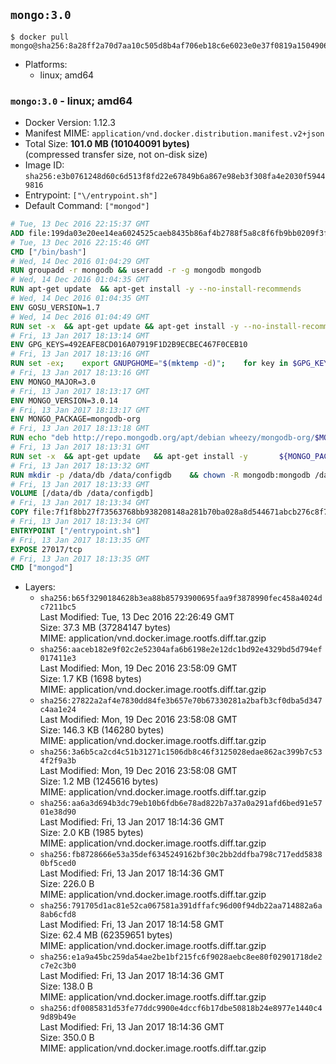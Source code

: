 ## `mongo:3.0`

```console
$ docker pull mongo@sha256:8a28ff2a70d7aa10c505d8b4af706eb18c6e6023e0e37f0819a15049065702ef
```

-	Platforms:
	-	linux; amd64

### `mongo:3.0` - linux; amd64

-	Docker Version: 1.12.3
-	Manifest MIME: `application/vnd.docker.distribution.manifest.v2+json`
-	Total Size: **101.0 MB (101040091 bytes)**  
	(compressed transfer size, not on-disk size)
-	Image ID: `sha256:e3b0761248d60c6d513f8fd22e67849b6a867e98eb3f308fa4e2030f59449816`
-	Entrypoint: `["\/entrypoint.sh"]`
-	Default Command: `["mongod"]`

```dockerfile
# Tue, 13 Dec 2016 22:15:37 GMT
ADD file:199da03e20ee14ea6024525caeb8435b86af4b2788f5a8c8f6fb9bb0209f3fff in / 
# Tue, 13 Dec 2016 22:15:46 GMT
CMD ["/bin/bash"]
# Wed, 14 Dec 2016 01:04:29 GMT
RUN groupadd -r mongodb && useradd -r -g mongodb mongodb
# Wed, 14 Dec 2016 01:04:35 GMT
RUN apt-get update 	&& apt-get install -y --no-install-recommends 		numactl 	&& rm -rf /var/lib/apt/lists/*
# Wed, 14 Dec 2016 01:04:35 GMT
ENV GOSU_VERSION=1.7
# Wed, 14 Dec 2016 01:04:49 GMT
RUN set -x 	&& apt-get update && apt-get install -y --no-install-recommends ca-certificates wget && rm -rf /var/lib/apt/lists/* 	&& wget -O /usr/local/bin/gosu "https://github.com/tianon/gosu/releases/download/$GOSU_VERSION/gosu-$(dpkg --print-architecture)" 	&& wget -O /usr/local/bin/gosu.asc "https://github.com/tianon/gosu/releases/download/$GOSU_VERSION/gosu-$(dpkg --print-architecture).asc" 	&& export GNUPGHOME="$(mktemp -d)" 	&& gpg --keyserver ha.pool.sks-keyservers.net --recv-keys B42F6819007F00F88E364FD4036A9C25BF357DD4 	&& gpg --batch --verify /usr/local/bin/gosu.asc /usr/local/bin/gosu 	&& rm -r "$GNUPGHOME" /usr/local/bin/gosu.asc 	&& chmod +x /usr/local/bin/gosu 	&& gosu nobody true 	&& apt-get purge -y --auto-remove ca-certificates wget
# Fri, 13 Jan 2017 18:13:14 GMT
ENV GPG_KEYS=492EAFE8CD016A07919F1D2B9ECBEC467F0CEB10
# Fri, 13 Jan 2017 18:13:16 GMT
RUN set -ex; 	export GNUPGHOME="$(mktemp -d)"; 	for key in $GPG_KEYS; do 		gpg --keyserver ha.pool.sks-keyservers.net --recv-keys "$key"; 	done; 	gpg --export $GPG_KEYS > /etc/apt/trusted.gpg.d/mongodb.gpg; 	rm -r "$GNUPGHOME"; 	apt-key list
# Fri, 13 Jan 2017 18:13:16 GMT
ENV MONGO_MAJOR=3.0
# Fri, 13 Jan 2017 18:13:17 GMT
ENV MONGO_VERSION=3.0.14
# Fri, 13 Jan 2017 18:13:17 GMT
ENV MONGO_PACKAGE=mongodb-org
# Fri, 13 Jan 2017 18:13:18 GMT
RUN echo "deb http://repo.mongodb.org/apt/debian wheezy/mongodb-org/$MONGO_MAJOR main" > /etc/apt/sources.list.d/mongodb-org.list
# Fri, 13 Jan 2017 18:13:31 GMT
RUN set -x 	&& apt-get update 	&& apt-get install -y 		${MONGO_PACKAGE}=$MONGO_VERSION 		${MONGO_PACKAGE}-server=$MONGO_VERSION 		${MONGO_PACKAGE}-shell=$MONGO_VERSION 		${MONGO_PACKAGE}-mongos=$MONGO_VERSION 		${MONGO_PACKAGE}-tools=$MONGO_VERSION 	&& rm -rf /var/lib/apt/lists/* 	&& rm -rf /var/lib/mongodb 	&& mv /etc/mongod.conf /etc/mongod.conf.orig
# Fri, 13 Jan 2017 18:13:32 GMT
RUN mkdir -p /data/db /data/configdb 	&& chown -R mongodb:mongodb /data/db /data/configdb
# Fri, 13 Jan 2017 18:13:33 GMT
VOLUME [/data/db /data/configdb]
# Fri, 13 Jan 2017 18:13:34 GMT
COPY file:7f1f8bb27f73563768bb938208148a281b70ba028a8d544671abcb276c8f741c in /entrypoint.sh 
# Fri, 13 Jan 2017 18:13:34 GMT
ENTRYPOINT ["/entrypoint.sh"]
# Fri, 13 Jan 2017 18:13:35 GMT
EXPOSE 27017/tcp
# Fri, 13 Jan 2017 18:13:35 GMT
CMD ["mongod"]
```

-	Layers:
	-	`sha256:b65f3290184628b3ea88b85793900695faa9f3878990fec458a4024dc7211bc5`  
		Last Modified: Tue, 13 Dec 2016 22:26:49 GMT  
		Size: 37.3 MB (37284147 bytes)  
		MIME: application/vnd.docker.image.rootfs.diff.tar.gzip
	-	`sha256:aaceb182e9f02c2e52304afa6b6198e2e12dc1bd92e4329bd5d794ef017411e3`  
		Last Modified: Mon, 19 Dec 2016 23:58:09 GMT  
		Size: 1.7 KB (1698 bytes)  
		MIME: application/vnd.docker.image.rootfs.diff.tar.gzip
	-	`sha256:27822a2af4e7830dd84fe3b657e70b67330281a2bafb3cf0dba5d347c4aa1e24`  
		Last Modified: Mon, 19 Dec 2016 23:58:08 GMT  
		Size: 146.3 KB (146280 bytes)  
		MIME: application/vnd.docker.image.rootfs.diff.tar.gzip
	-	`sha256:3a6b5ca2cd4c51b31271c1506db8c46f3125028edae862ac399b7c534f2f9a3b`  
		Last Modified: Mon, 19 Dec 2016 23:58:08 GMT  
		Size: 1.2 MB (1245616 bytes)  
		MIME: application/vnd.docker.image.rootfs.diff.tar.gzip
	-	`sha256:aa6a3d694b3dc79eb10b6fdb6e78ad822b7a37a0a291afd6bed91e5701e38d90`  
		Last Modified: Fri, 13 Jan 2017 18:14:36 GMT  
		Size: 2.0 KB (1985 bytes)  
		MIME: application/vnd.docker.image.rootfs.diff.tar.gzip
	-	`sha256:fb8728666e53a35def6345249162bf30c2bb2ddfba798c717edd58380bf5ced0`  
		Last Modified: Fri, 13 Jan 2017 18:14:36 GMT  
		Size: 226.0 B  
		MIME: application/vnd.docker.image.rootfs.diff.tar.gzip
	-	`sha256:791705d1ac81e52ca067581a391dffafc96d00f94db22aa714882a6a8ab6cfd8`  
		Last Modified: Fri, 13 Jan 2017 18:14:58 GMT  
		Size: 62.4 MB (62359651 bytes)  
		MIME: application/vnd.docker.image.rootfs.diff.tar.gzip
	-	`sha256:e1a9a45bc259da54ae2be1bf215fc6f9028aebc8ee80f02901718de2c7e2c3b0`  
		Last Modified: Fri, 13 Jan 2017 18:14:36 GMT  
		Size: 138.0 B  
		MIME: application/vnd.docker.image.rootfs.diff.tar.gzip
	-	`sha256:df0085831d53fe77ddc9900e4dccf6b17dbe50818b24e8977e1440c49d89b49e`  
		Last Modified: Fri, 13 Jan 2017 18:14:36 GMT  
		Size: 350.0 B  
		MIME: application/vnd.docker.image.rootfs.diff.tar.gzip
